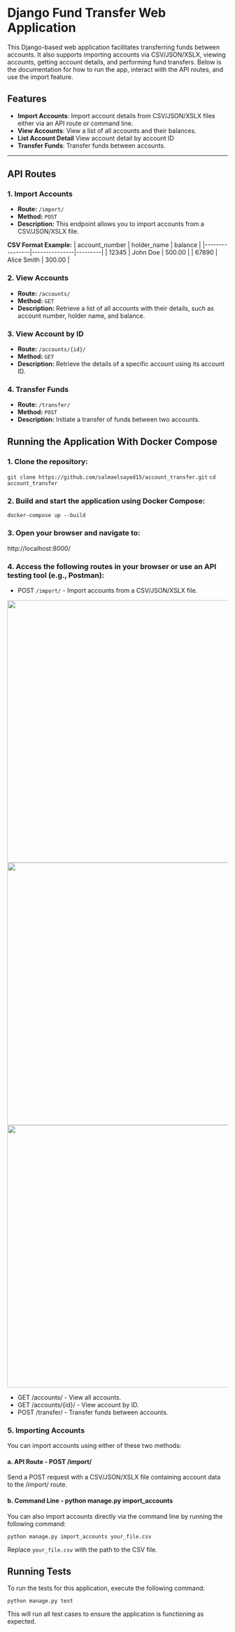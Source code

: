 # Django Fund Transfer Web Application

This Django-based web application facilitates transferring funds between accounts. It also supports importing accounts via CSV/JSON/XSLX, viewing accounts, getting account details, and performing fund transfers. Below is the documentation for how to run the app, interact with the API routes, and use the import feature.

## Features

- **Import Accounts**: Import account details from CSV/JSON/XSLX files either via an API route or command line.
- **View Accounts**: View a list of all accounts and their balances.
- **List Account Detail** View account detail by account ID
- **Transfer Funds**: Transfer funds between accounts.

---

## API Routes

### 1. Import Accounts
- **Route:** `/import/`  
- **Method:** `POST`  
- **Description:** This endpoint allows you to import accounts from a CSV/JSON/XSLX file.

**CSV Format Example:**
| account_number | holder_name   | balance |
|----------------|---------------|---------|
| 12345          | John Doe      | 500.00  |
| 67890          | Alice Smith   | 300.00  |


### 2. View Accounts
- **Route:** `/accounts/`
- **Method:** `GET`
- **Description:** Retrieve a list of all accounts with their details, such as account number, holder name, and balance.

### 3. View Account by ID
- **Route:** `/accounts/{id}/`
- **Method:** `GET`
- **Description:** Retrieve the details of a specific account using its account ID.

### 4. Transfer Funds
- **Route:** `/transfer/`
- **Method:** `POST`
- **Description:** Initiate a transfer of funds between two accounts.


## Running the Application With Docker Compose
### 1. Clone the repository:

`git clone https://github.com/salmaelsayed15/account_transfer.git`
`cd account_transfer`

### 2. Build and start the application using Docker Compose:

`docker-compose up --build`

### 3. Open your browser and navigate to:

http://localhost:8000/

### 4. Access the following routes in your browser or use an API testing tool (e.g., Postman):
- POST `/import/` - Import accounts from a CSV/JSON/XSLX file.
<p align="center">
  <img src="https://github.com/user-attachments/assets/d393c15e-00e2-4487-a4d0-1c8f13e2fed6" width="600" />
  <img src="https://github.com/user-attachments/assets/e8f0fa98-2107-47f1-8161-3a1b7d08e88c" width="600" />
  <img src="https://github.com/user-attachments/assets/aaa4039b-4062-4a52-bc11-b19c9fc4afe2" width="600" />
</p>


- GET /accounts/ - View all accounts.
- GET /accounts/{id}/ - View account by ID.
- POST /transfer/ - Transfer funds between accounts.

### 5. Importing Accounts
You can import accounts using either of these two methods:

#### a. API Route - POST /import/

Send a POST request with a CSV/JSON/XSLX file containing account data to the /import/ route.


#### b. Command Line - python manage.py import_accounts

You can also import accounts directly via the command line by running the following command:

`python manage.py import_accounts your_file.csv`

Replace `your_file.csv` with the path to the CSV file.

## Running Tests
To run the tests for this application, execute the following command:

`python manage.py test`

This will run all test cases to ensure the application is functioning as expected.

